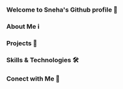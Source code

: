 ### Welcome to Sneha's Github profile 👋


### About Me ℹ
<!--
**- 🔭 I’m currently pursuing B tech in CSE(AI)
-->
### Projects 🚀
<!--
- 
-->
### Skills & Technologies 🛠
<!--
- Programming Languages:
- Tools & Technologies: 
-->
### Conect with Me 🤝
<!--
**Feel free to reach me out through the following channel:
- www.gmail.com/in/snehatiwari474@gmail.com
- www.linkedin.com/in/iamsnehatiwari 
-->
